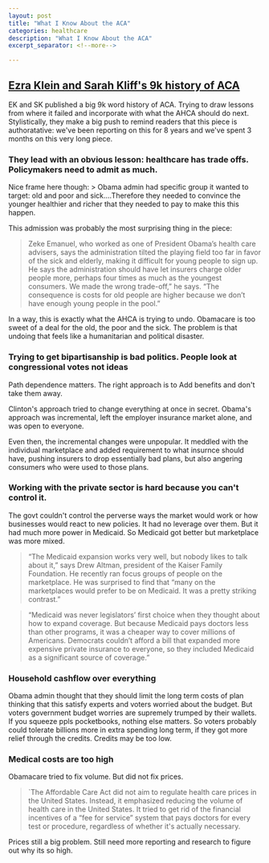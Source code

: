 ```yaml
---
layout: post
title: "What I Know About the ACA"
categories: healthcare
description: "What I Know About the ACA"
excerpt_separator: <!--more-->

---
```

## [Ezra Klein and Sarah Kliff's 9k history of ACA](http://www.vox.com/policy-and-politics/2017/3/15/14908524/obamacare-lessons-ahca-gop)

EK and SK published a big 9k word history of ACA. Trying to draw lessons from where it failed and incorporate with what the AHCA should do next. Stylistically, they make a big push to remind readers that this piece is authoratative: we've been reporting on this for 8 years and we've spent 3 months on this very long piece. 

### They lead with an obvious lesson: healthcare has trade offs. Policymakers need to admit as much. 
Nice frame here though: 
	> Obama admin had specific group it wanted to target: old and poor and sick....Therefore they needed to convince the younger healthier and richer that they needed to pay to make this this happen.

This admission was probably the most surprising thing in the piece: 

> Zeke Emanuel, who worked as one of President Obama’s health care advisers, says the administration tilted the playing field too far in favor of the sick and elderly, making it difficult for young people to sign up. He says the administration should have let insurers charge older people more, perhaps four times as much as the youngest consumers.
We made the wrong trade-off,” he says. “The consequence is costs for old people are higher because we don’t have enough young people in the pool.”

In a way, this is exactly what the AHCA is trying to undo. Obamacare is too sweet of a deal for the old, the poor and the sick. The problem is that undoing that feels like a humanitarian and political disaster. 

### Trying to get bipartisanship is bad politics. People look at congressional votes not ideas 

Path dependence matters. The right approach is to Add benefits and don't take them away. 

Clinton's approach tried to change everything at once in secret. Obama's approach was incremental, left the employer insurance market alone, and was open to everyone. 

Even then, the incremental changes were unpopular. It meddled with the individual marketplace and added requirement to what insurnce should have, pushing insurers to drop essentially bad plans, but also angering consumers who were used to those plans. 


### Working with the private sector is hard because you can't control it.

The govt couldn't control the perverse ways the market would work or how businesses would react to new policies. It had no leverage over them. But it had much more power in Medicaid. So Medicaid got better but marketplace was more mixed.

> “The Medicaid expansion works very well, but nobody likes to talk about it,” says Drew Altman, president of the Kaiser Family Foundation. He recently ran focus groups of people on the marketplace. He was surprised to find that “many on the marketplaces would prefer to be on Medicaid. It was a pretty striking contrast.”

> “Medicaid was never legislators’ first choice when they thought about how to expand coverage. But because Medicaid pays doctors less than other programs, it was a cheaper way to cover millions of Americans. Democrats couldn’t afford a bill that expanded more expensive private insurance to everyone, so they included Medicaid as a significant source of coverage.”


### Household cashflow over everything

Obama admin thought that they should limit the long term costs of plan thinking that this satisfy experts and voters worried about the budget. But voters government budget worries are supremely trumped by their wallets. If you squeeze ppls pocketbooks, nothing else matters. So voters probably could tolerate billions more in extra spending long term, if they got more relief through the credits. Credits may be too low. 

### Medical costs are too high
Obamacare tried to fix volume. But did not fix prices.

> `The Affordable Care Act did not aim to regulate health care prices in the United States. Instead, it emphasized reducing the volume of health care in the United States. It tried to get rid of the financial incentives of a “fee for service” system that pays doctors for every test or procedure, regardless of whether it's actually necessary.

Prices still a big problem. Still need more reporting and research to figure out why its so high.